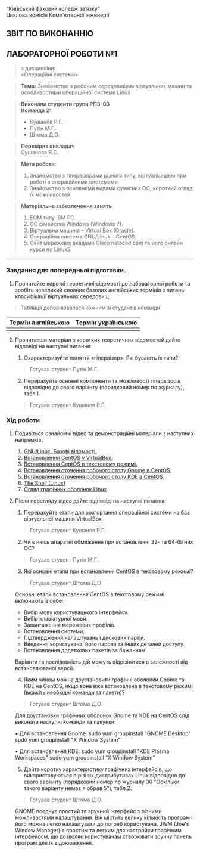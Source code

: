 “Київський фаховий коледж зв’язку”  
Циклова комісія Комп’ютерної інженерії

## ЗВІТ ПО ВИКОНАННЮ
## ЛАБОРАТОРНОЇ РОБОТИ №1
>з дисципліни:  
>«Операційні системи»

> **Тема:** Знайомство з робочим середовищем віртуальних машин та особливостями операційної системи Linux

>**Виконали студенти групи РПЗ-03**  
>**Команда 2:**
>- Кушанов Р.Г.
>- Путін М.Г.
>- Штома Д.О.

>**Перевірив викладач**  
>Сушанова В.С.

>**Мета роботи**:
>1. Знайомство з гіпервізорами різного типу, віртуалізацією при роботі з операційними системами.
>2. Знайомство з основними видами сучасних ОС, короткий огляд їх можливостей.

>**Матеріальне забезпечення занять**
>1. ЕОМ типу IBM PC.
>2. ОС сімейства Windows (Windows 7).
>3. Віртуальна машина – Virtual Box (Oracle).
>4. Операційна система GNU/Linux – CentOS.
>5. Сайт мережевої академії Cisco netacad.com та його онлайн курси по Linux5. 

***

### Завдання для попередньої підготовки.
1. Прочитайте короткі теоретичні відомості до лабораторної роботи та зробіть невеликий словник базових англійських термінів з питань класифікації віртуальних середовищ.
>Таблиця доповнювалася кожним зі студентів команди

| Термін англійською | Термін українською |
|:-------------------|-------------------:|
|                    |                    |

2. Прочитавши матеріал з коротких теоретичних відомостей дайте відповіді на наступні питання:
    1. Охарактеризуйте поняття «гіпервізор». Які бувають їх типи?
    > Готував студент Путін М.Г.
    
    2. Перерахуйте основні компоненти та можливості гіпервізорів відповідно до свого варіанту (порядковий номер по журналу), табл.1.
    >Готував студент Кушанов Р.Г.
    
    
### Хід роботи
1. Подивіться ознайомчі відео та демонстраційні матеріали з наступних напрямків:
    1. [GNU/Linux. Базові відомості.](https://www.youtube.com/watch?v=k4AKMLS2Ac8)
    2. [Встановлення CentOS у VirtualBox.](https://www.youtube.com/watch?v=W3XTYYoHe9A)
    3. [Встановлення CentOS в текстовому режимі.](https://www.youtube.com/watch?v=gOR-1o3K18Q)
    4. [Встановлення оточення робочого столу Gnome в CentOS.](https://www.youtube.com/watch?v=gcEiIH3KF4Y)
    5. [Встановлення оточення робочого столу KDE в CentOS.](https://www.youtube.com/watch?v=_ruIWLExaOY)
    6. [The Shell (Linux)](https://drive.google.com/open?id=0B0PV0_SM0LoDSVNPWUVRdUxaN2s)
    7. [Огляд графічних оболонок Linux](https://www.youtube.com/watch?v=lEGplwLXZ78)
2. Після перегляду відео дайте відповіді на наступні питання.
    1. Перерахуйте етапи для розгортання операційної системи на базі віртуальної машини VirtualBox.
    >Готував студент Кушанов Р.Г.
    
    2. Чи є якісь апаратні обмеження при встановленні 32- та 64-бітних ОС?
    >Готував студент Путін М.Г.
    
    3. Які основні етапи при встановленні CentOS в текстовому режимі?
    >Готував студент Штома Д.О.
    
    Основні етапи встановлення CentOS в текстовому режимі включають в себе:
    - Вибір мову користувацького інтерфейсу.
    - Вибір клавіатурної мови.
    - Завантаження мережевих профілів.
    - Встановлення системи.
    - Підтвердження налаштувань і дискових партій.
    - Введення користувача, його пароля та інших деталей доступу.
    - Встановлення додаткових пакетів за бажанням. 
    
    Варіанти та послідовність дій можуть відрізнятися в залежності від встановлюваної версії.
    
   4. Яким чином можна доустановити графічні оболонки Gnome та KDE на CentOS, якщо вона вже встановлена в текстовому режимі (вкажіть необхідні команди та       пакети)?
    >Готував студент Штома Д.О.
    
    Для доустановки графічних оболонок Gnome та KDE на CentOS слід виконати наступні команди та пакунки:

    • Для встановлення Gnome:
    sudo yum groupinstall "GNOME Desktop"
    sudo yum groupinstall "X Window System"

    • Для встановлення KDE:
    sudo yum groupinstall "KDE Plasma Workspaces"
    sudo yum groupinstall "X Window System"
     
    5. Дайте коротку характеристику графічних інтерфейсів, що використовуються в різних дистрибутивах Linux відповідно до свого варіанту (порядковий номер по     журналу 30 "Оскільки такого варіанту немає я обрав 5"), табл.2.
    >Готував студент Штома Д.О.
    
    GNOME поєднує простий та зручний інтерфейс з різними можливостями налаштування. Він містить велику кількість програм і його можна легко налаштувати до       потреб користувача. JWM (Joe's Window Manager) є простим та легким для настройки графічним інтерфейсом, що дозволяє користувачам створювати зручну панель     програм для їх відоюраження.
    
